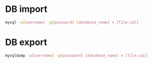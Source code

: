 # DB import 
```bash
mysql -u[username] -p[password] [database_name] < [file.sql]
```

# DB export 
```bash
mysqldump -u[username] -p[password] [database_name] > [file.sql]
```
